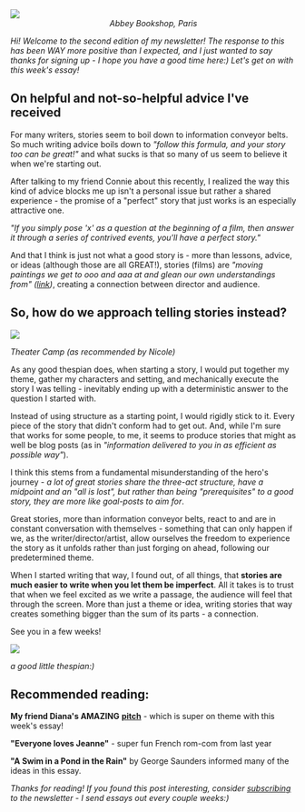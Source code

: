 <img src="/assets/Stories%20as%20information%20conveyor%20belts%20%E2%80%A2%20Buttondown/0a7b5802-36a5-4cce-9b4f-838b9fb631ee.jpg" style="max-width: 700px;">

<center><i>Abbey Bookshop, Paris</i></center>

_Hi! Welcome to the second edition of my newsletter! The response to this has been WAY more positive than I expected, and I just wanted to say thanks for signing up - I hope you have a good time here:) Let's get on with this week's essay!_

## On helpful and not-so-helpful advice I've received

For many writers, stories seem to boil down to information conveyor belts. So much writing advice boils down to _"follow this formula, and your story too can be great!"_ and what sucks is that so many of us seem to believe it when we're starting out.

After talking to my friend Connie about this recently, I realized the way this kind of advice blocks me up isn't a personal issue but rather a shared experience - the promise of a "perfect" story that just works is an especially attractive one. 

_"If you simply pose 'x' as a question at the beginning of a film, then answer it through a series of contrived events, you'll have a perfect story."_

And that I think is just not what a good story is - more than lessons, advice, or ideas (although those are all GREAT!), stories (films) are _"moving paintings we get to ooo and aaa at and glean our own understandings from" (_[_link_](https://twitter.com/BREADSWORD/status/1690118781698473984?s=20)_)_, creating a connection between director and audience.

## So, how do we approach telling stories instead?

<img src="/assets/Stories%20as%20information%20conveyor%20belts%20%E2%80%A2%20Buttondown/57c45b4c-d6c5-4231-ae93-06a2a823261f.png" style="max-width: 700px;">

_Theater Camp (as recommended by Nicole)_

As any good thespian does, when starting a story, I would put together my theme, gather my characters and setting, and mechanically execute the story I was telling - inevitably ending up with a deterministic answer to the question I started with. 

Instead of using structure as a starting point, I would rigidly stick to it. Every piece of the story that didn't conform had to get out. And, while I'm sure that works for some people, to me, it seems to produce stories that might as well be blog posts (as in _"information delivered to you in as efficient as possible way"_).

I think this stems from a fundamental misunderstanding of the hero's journey - _a lot of great stories share the three-act structure, have a midpoint and an "all is lost", but rather than being "prerequisites" to a good story, they are more like goal-posts to aim for_.

Great stories, more than information conveyor belts, react to and are in constant conversation with themselves - something that can only happen if we, as the writer/director/artist, allow ourselves the freedom to experience the story as it unfolds rather than just forging on ahead, following our predetermined theme.

When I started writing that way, I found out, of all things, that **stories are much easier to write when you let them be imperfect**. All it takes is to trust that when we feel excited as we write a passage, the audience will feel that through the screen. More than just a theme or idea, writing stories that way creates something bigger than the sum of its parts - a connection.

See you in a few weeks!

![](/assets/Stories%20as%20information%20conveyor%20belts%20%E2%80%A2%20Buttondown/22d52525-7689-44db-a8d6-b6fc50b4415b.jpg)

_a good little thespian:)_

## Recommended reading:

**My friend Diana's AMAZING** [**pitch**](https://www.youtube.com/watch?v=7K1oYy4ZAU4) - which is super on theme with this week's essay!

**"Everyone loves Jeanne"** - super fun French rom-com from last year

**"A Swim in a Pond in the Rain"** by George Saunders informed many of the ideas in this essay.

_Thanks for reading! If you found this post interesting, consider [subscribing](https://buttondown.email/wrebsart?utm_source=wrebsart&utm_medium=email) to the newsletter - I send essays out every couple weeks:)_
